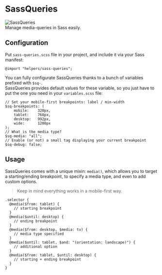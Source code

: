 # SassQueries
![SassQueries](https://raw.githubusercontent.com/zessx/sass-queries/master/sass-queries.png)  
Manage media-queries in Sass easily.

## Configuration
Put `sass-queries.scss` file in your project, and include it via your Sass manifest:

    @import "helpers/sass-queries";

You can fully configurate SassQueries thanks to a bunch of variables prefixed with `$sq-`.  
SassQueries provides default values for these variable, so you just have to put the one you need in your `variables.scss` file:

    // Set your mobile-first breakpoints: label / min-width
    $sq-breakpoints: (
        mobile:    320px,
        tablet:    768px,
        desktop:   992px,
        wide:      1200px
    );
    // What is the media type?
    $sq-media: "all";
    // Enable (or not) a small tag displaying your current breakpoint
    $sq-debug: false;
    
## Usage
SassQueries comes with a unique mixin: `media()`, which allows you to target a starting/ending breakpoint, to specify a media type, and even to add custom options.

> Keep in mind everything works in a mobile-first way. 

    .selector {
      @media($from: tablet) {
        // starting breakpoint
      }
      @media($until: desktop) {
        // ending breakpoint
      }
      @media($from: desktop, $media: tv) {
        // media type specified
      }
      @media($until: tablet, $and: "(orientation: landscape)") {
        // additional option
      }
      @media($from: tablet, $until: desktop) {
        // starting + ending breakpoint
      }
    }
